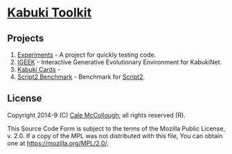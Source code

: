 # [Kabuki Toolkit](../readme.md)

## Projects

1. [Experiments](/experiments/readme.md) - A project for quickly testing code.
1. [IGEEK](/kabuki/igeek/readme.md) - Interactive Generative Evolutionary Environment for KabukiNet.
1. [Kabuki Cards]() - 
1. [Script2 Benchmark](/script2_benchmark/readme.md) - Benchmark for [Script2](https://github.com/kabuki-starship/script2).

## License

Copyright 2014-9 (C) [Cale McCollough](https://calemccollough.github.io); all rights reserved (R).

This Source Code Form is subject to the terms of the Mozilla Public License, v. 2.0. If a copy of the MPL was not distributed with this file, You can obtain one at <https://mozilla.org/MPL/2.0/>.
